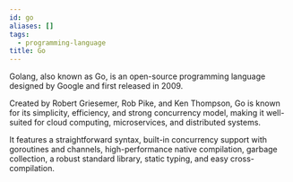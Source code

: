 ```yaml
---
id: go
aliases: []
tags:
  - programming-language
title: Go
---
```

Golang, also known as Go, is an open-source programming language designed by Google and first released in 2009.

Created by Robert Griesemer, Rob Pike, and Ken Thompson, Go is known for its simplicity, efficiency, and strong concurrency model, making it well-suited for cloud computing, microservices, and distributed systems.

It features a straightforward syntax, built-in concurrency support with goroutines and channels, high-performance native compilation, garbage collection, a robust standard library, static typing, and easy cross-compilation.

